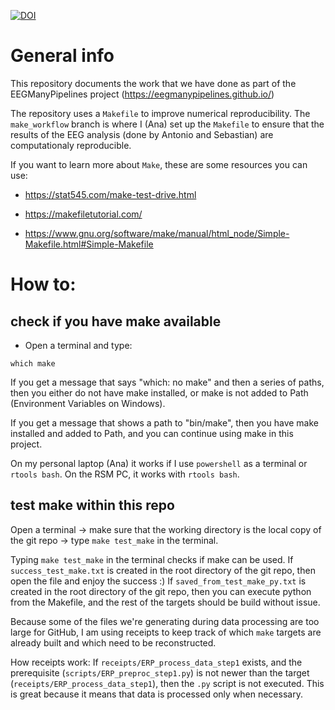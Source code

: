 [![DOI](https://zenodo.org/badge/407556181.svg)](https://zenodo.org/badge/latestdoi/407556181)

# General info

This repository documents the work that we have done as part of the EEGManyPipelines project (https://eegmanypipelines.github.io/)

The repository uses a `Makefile` to improve numerical reproducibility. 
The `make_workflow` branch is where I (Ana) set up the `Makefile` to ensure that the results of the EEG analysis (done by Antonio and Sebastian) are computationaly reproducible.

If you want to learn more about `Make`, these are some resources you can use:

- https://stat545.com/make-test-drive.html

- https://makefiletutorial.com/

- https://www.gnu.org/software/make/manual/html_node/Simple-Makefile.html#Simple-Makefile

# How to:

## check if you have make available

- Open a terminal and type:

`which make`

If you get a message that says "which: no make" and then a series of paths, then you either do not have make installed, or make is not added to Path (Environment Variables on Windows).

If you get a message that shows a path to "bin/make", then you have make installed and added to Path, and you can continue using make in this project.

On my personal laptop (Ana) it works if I use `powershell` as a terminal or `rtools bash`. On the RSM PC, it works with `rtools bash`.

## test make within this repo

Open a terminal -> make sure that the working directory is the local copy of the git repo -> type `make test_make` in the terminal.

Typing `make test_make` in the terminal checks if make can be used. If `success_test_make.txt` is created in the root directory of the git repo, then open the file and enjoy the success :) If `saved_from_test_make_py.txt` is created in the root directory of the git repo, then you can execute python from the Makefile, and the rest of the targets should be build without issue.

Because some of the files we're generating during data processing are 
too large for GitHub, I am using receipts to keep track of which `make` 
targets are already built and which need to be reconstructed.


How receipts work: If `receipts/ERP_process_data_step1` exists, and the prerequisite
 (`scripts/ERP_preproc_step1.py`) is not newer than the target 
 (`receipts/ERP_process_data_step1`), then the `.py` script is not executed.
 This is great because it means that data is processed only when necessary.
